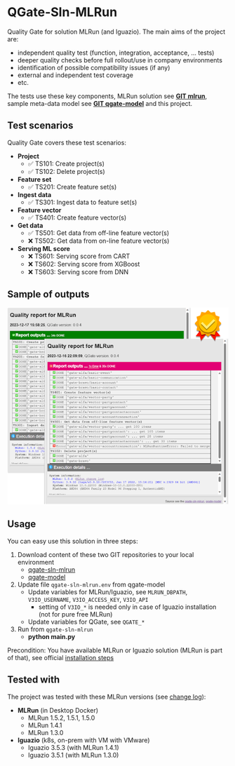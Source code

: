 # QGate-Sln-MLRun
Quality Gate for solution MLRun (and Iguazio). The main aims of the project are:
- independent quality test (function, integration, acceptance, ... tests)
- deeper quality checks before full rollout/use in company environments
- identification of possible compatibility issues (if any)
- external and independent test coverage
- etc.

The tests use these key components, MLRun solution see **[GIT mlrun](https://github.com/mlrun/mlrun)**, 
sample meta-data model see **[GIT qgate-model](https://github.com/george0st/qgate-model)** and this project.

## Test scenarios
Quality Gate covers these test scenarios:
 - **Project**
   - ✅ TS101: Create project(s)
   - ✅ TS102: Delete project(s)
 - **Feature set**
   - ✅ TS201: Create feature set(s)
 - **Ingest data**
   - ✅ TS301: Ingest data to feature set(s)
 - **Feature vector**
   - ✅ TS401: Create feature vector(s)
 - **Get data**
   - ✅ TS501: Get data from off-line feature vector(s)
   - ❌ TS502: Get data from on-line feature vector(s)
 - **Serving ML score**
   - ❌ TS601: Serving score from CART
   - ❌ TS602: Serving score from XGBoost
   - ❌ TS603: Serving score from DNN

## Sample of outputs

![Sample of outputs](./assets/imgs/qgt-mlrun-samples.png)

## Usage

You can easy use this solution in three steps:
1. Download content of these two GIT repositories to your local environment
    - [qgate-sln-mlrun](https://github.com/george0st/qgate-sln-mlrun)
    - [qgate-model](https://github.com/george0st/qgate-model)
2. Update file `qgate-sln-mlrun.env` from qgate-model
   - Update variables for MLRun/Iguazio, see `MLRUN_DBPATH`, `V3IO_USERNAME`, `V3IO_ACCESS_KEY`, `V3IO_API`
     - setting of `V3IO_*` is needed only in case of Iguazio installation (not for pure free MLRun)
   - Update variables for QGate, see `QGATE_*`
3. Run from `qgate-sln-mlrun`
   - **python main.py**

Precondition: You have available MLRun or Iguazio solution (MLRun is part of that), see official [installation steps](https://docs.mlrun.org/en/latest/install.html)

## Tested with
The project was tested with these MLRun versions (see [change log](https://docs.mlrun.org/en/latest/change-log/index.html)):
 - **MLRun** (in Desktop Docker)
   - MLRun 1.5.2, 1.5.1, 1.5.0
   - MLRun 1.4.1
   - MLRun 1.3.0
 - **Iguazio** (k8s, on-prem with VM with VMware)
   - Iguazio 3.5.3 (with MLRun 1.4.1)
   - Iguazio 3.5.1 (with MLRun 1.3.0)
